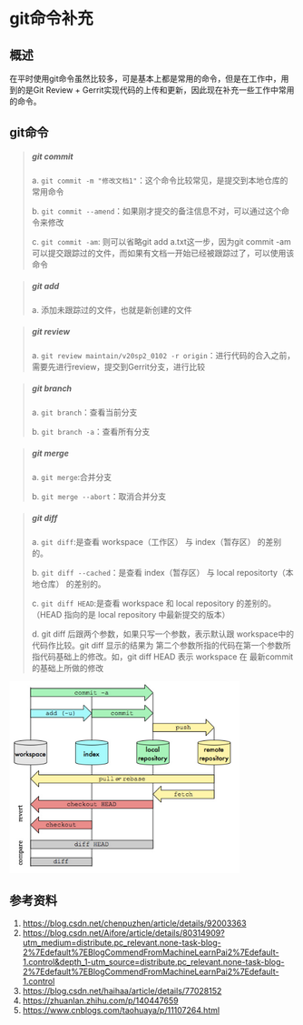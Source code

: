# git命令补充   

## 概述  
在平时使用git命令虽然比较多，可是基本上都是常用的命令，但是在工作中，用到的是Git Review + Gerrit实现代码的上传和更新，因此现在补充一些工作中常用的命令。 

## git命令  

>##### git commit
>
>a. `git commit -m "修改文档1"`：这个命令比较常见，是提交到本地仓库的常用命令   
>
>b. `git commit --amend`：如果刚才提交的备注信息不对，可以通过这个命令来修改  
>
>c. `git commit -am`: 则可以省略git add a.txt这一步，因为git commit -am可以提交跟踪过的文件，而如果有文档一开始已经被跟踪过了，可以使用该命令  

> ##### git add   
>
> a. 添加未跟踪过的文件，也就是新创建的文件   

> ##### git review 
>
> a. `git review maintain/v20sp2_0102 -r origin`：进行代码的合入之前，需要先进行review，提交到Gerrit分支，进行比较    

>##### git branch
>
>a. `git branch`：查看当前分支   
>
>b. `git branch -a`：查看所有分支      

>##### git merge 
>
>a. `git merge`:合并分支    
>
>b. `git merge --abort`：取消合并分支   

>##### git diff
>
>a. `git diff`:是查看 workspace（工作区） 与 index（暂存区） 的差别的。  
>
>b. `git diff --cached`：是查看 index（暂存区） 与 local repositorty（本地仓库） 的差别的。  
>
>c. `git diff HEAD`:是查看 workspace 和 local repository 的差别的。（HEAD 指向的是 local repository 中最新提交的版本）  
>
>d. git diff 后跟两个参数，如果只写一个参数，表示默认跟 workspace中的代码作比较。git diff 显示的结果为 第二个参数所指的代码在第一个参数所指代码基础上的修改。如，git diff HEAD 表示 workspace 在 最新commit的基础上所做的修改   

<img src="./img/58-1.png" alt="58-1" style="zoom:80%;" />    

## 参考资料  

1. https://blog.csdn.net/chenpuzhen/article/details/92003363   
1. https://blog.csdn.net/Aifore/article/details/80314909?utm_medium=distribute.pc_relevant.none-task-blog-2%7Edefault%7EBlogCommendFromMachineLearnPai2%7Edefault-1.control&depth_1-utm_source=distribute.pc_relevant.none-task-blog-2%7Edefault%7EBlogCommendFromMachineLearnPai2%7Edefault-1.control   
1. https://blog.csdn.net/haihaa/article/details/77028152    
1. https://zhuanlan.zhihu.com/p/140447659    
1. https://www.cnblogs.com/taohuaya/p/11107264.html  